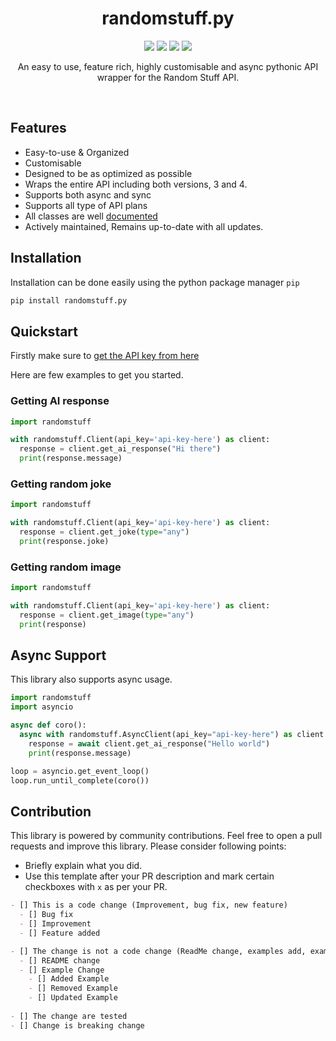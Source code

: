 <div>
  <h1 align='center'>
    randomstuff.py
  </h1>
</div>
<div>
  <p align='center'>
    <img src=https://img.shields.io/pypi/dm/randomstuff.py?color=success&label=PyPi%20Downloads&style=flat-square>
    <img src=https://img.shields.io/github/issues/nerdguyahmad/randomstuff.py?color=success&label=Active%20Issues&style=flat-square>
    <img src=https://img.shields.io/badge/License-MIT-informational>
    <img src=https://img.shields.io/badge/Stable_Version-1.5.0-informational>
  </p>
  <p align='center'>
    An easy to use, feature rich, highly customisable and async pythonic API wrapper for the Random Stuff API.
  </p>
</div>
<br>

## Features
- Easy-to-use & Organized
- Customisable
- Designed to be as optimized as possible
- Wraps the entire API including both versions, 3 and 4.
- Supports both async and sync
- Supports all type of API plans
- All classes are well [documented](https://nerdguyahmad.gitbook.io/randomstuff)
- Actively maintained, Remains up-to-date with all updates.

## Installation
Installation can be done easily using the python package manager `pip`
```bash
pip install randomstuff.py
```

## Quickstart
Firstly make sure to [get the API key from here](https://api.pgamerx.com/register)

Here are few examples to get you started.

### Getting AI response
```py
import randomstuff

with randomstuff.Client(api_key='api-key-here') as client:
  response = client.get_ai_response("Hi there")
  print(response.message)
```

### Getting random joke
```py
import randomstuff

with randomstuff.Client(api_key='api-key-here') as client:
  response = client.get_joke(type="any")
  print(response.joke)
```

### Getting random image
```py
import randomstuff

with randomstuff.Client(api_key='api-key-here') as client:
  response = client.get_image(type="any")
  print(response)
```

## Async Support
This library also supports async usage.
```py
import randomstuff
import asyncio

async def coro():
  async with randomstuff.AsyncClient(api_key="api-key-here") as client:
    response = await client.get_ai_response("Hello world")
    print(response.message)

loop = asyncio.get_event_loop()
loop.run_until_complete(coro())
```
  
## Contribution
This library is powered by community contributions. Feel free to open a pull requests and improve this library. Please consider following points:
- Briefly explain what you did.
- Use this template after your PR description and mark certain checkboxes with `x` as per your PR.
```md
- [] This is a code change (Improvement, bug fix, new feature)
  - [] Bug fix
  - [] Improvement
  - [] Feature added

- [] The change is not a code change (ReadMe change, examples add, examples update etc.)
  - [] README change
  - [] Example Change
    - [] Added Example
    - [] Removed Example
    - [] Updated Example
  
- [] The change are tested
- [] Change is breaking change
```
